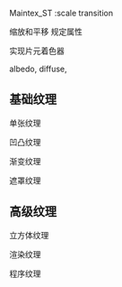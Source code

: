 

Maintex_ST :scale transition

缩放和平移 规定属性

实现片元着色器

albedo, diffuse, 

## 基础纹理

单张纹理

凹凸纹理

渐变纹理

遮罩纹理



## 高级纹理

立方体纹理



渲染纹理



程序纹理





